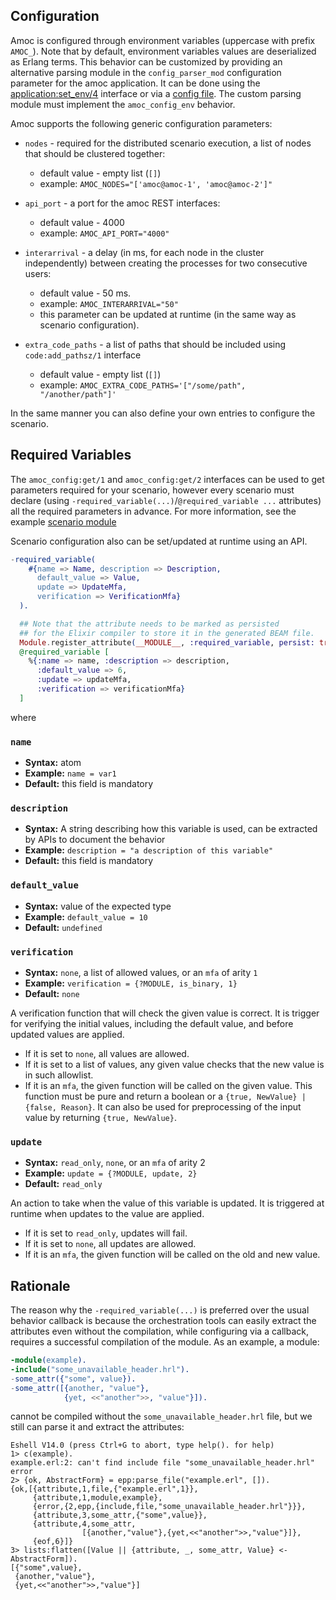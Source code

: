 ## Configuration

Amoc is configured through environment variables (uppercase with prefix ``AMOC_``).
Note that by default, environment variables values are deserialized as Erlang terms. This behavior can be customized by providing an alternative parsing module in the `config_parser_mod` configuration parameter for the amoc application. It can be done using the [application:set_env/4](https://www.erlang.org/doc/man/application#set_env-4) interface or via a [config file](https://www.erlang.org/doc/man/config). The custom parsing module must implement the `amoc_config_env` behavior.

Amoc supports the following generic configuration parameters:

* ``nodes`` - required for the distributed scenario execution, a list of nodes that should be clustered together:
    * default value - empty list (`[]`)
    * example: `AMOC_NODES="['amoc@amoc-1', 'amoc@amoc-2']"`

* ``api_port`` - a port for the amoc REST interfaces:
    * default value - 4000
    * example: `AMOC_API_PORT="4000"`

* ``interarrival`` - a delay (in ms, for each node in the cluster independently) between creating the processes
  for two consecutive users:
    * default value - 50 ms.
    * example: `AMOC_INTERARRIVAL="50"`
    * this parameter can be updated at runtime (in the same way as scenario configuration).

* ``extra_code_paths`` - a list of paths that should be included using `code:add_pathsz/1` interface
    * default value - empty list (`[]`)
    * example: `AMOC_EXTRA_CODE_PATHS='["/some/path", "/another/path"]'`

In the same manner you can also define your own entries to configure the scenario.

## Required Variables

The ``amoc_config:get/1`` and ``amoc_config:get/2`` interfaces can be used to get
parameters required for your scenario, however every scenario must declare (using
`-required_variable(...)`/`@required_variable ...` attributes) all the required parameters in advance.
For more information, see the example [scenario module](../integration_test/dummy_scenario.erl)

Scenario configuration also can be set/updated at runtime using an API.

```erlang
-required_variable(
    #{name => Name, description => Description,
      default_value => Value,
      update => UpdateMfa,
      verification => VerificationMfa}
  ).
```
```elixir
  ## Note that the attribute needs to be marked as persisted
  ## for the Elixir compiler to store it in the generated BEAM file.
  Module.register_attribute(__MODULE__, :required_variable, persist: true)
  @required_variable [
    %{:name => name, :description => description,
      :default_value => 6,
      :update => updateMfa,
      :verification => verificationMfa}
  ]
```
where

### `name`
* **Syntax:** atom
* **Example:** `name = var1`
* **Default:** this field is mandatory

### `description`
* **Syntax:** A string describing how this variable is used, can be extracted by APIs to document the behavior
* **Example:** `description = "a description of this variable"`
* **Default:** this field is mandatory

### `default_value`
* **Syntax:** value of the expected type
* **Example:** `default_value = 10`
* **Default:** `undefined`

### `verification`
* **Syntax:** `none`, a list of allowed values, or an `mfa` of arity `1`
* **Example:** `verification = {?MODULE, is_binary, 1}`
* **Default:** `none`

A verification function that will check the given value is correct. It is trigger for verifying the initial values, including the default value, and before updated values are applied.
- If it is set to `none`, all values are allowed.
- If it is set to a list of values, any given value checks that the new value is in such allowlist.
- If it is an `mfa`, the given function will be called on the given value. This function
must be pure and return a boolean or a `{true, NewValue} | {false, Reason}`. It can also be used for preprocessing of the input value by returning `{true, NewValue}`.

### `update`
* **Syntax:** `read_only`, `none`, or an `mfa` of arity 2
* **Example:** `update = {?MODULE, update, 2}`
* **Default:** `read_only`

An action to take when the value of this variable is updated. It is triggered at runtime when updates to the value are applied.
- If it is set to `read_only`, updates will fail.
- If it is set to `none`, all updates are allowed.
- If it is an `mfa`, the given function will be called on the old and new value.

## Rationale

The reason why the `-required_variable(...)` is preferred over the usual behavior
callback is because the orchestration tools can easily extract the attributes even
without the compilation, while configuring via a callback, requires a successful
compilation of the module. As an example, a module:
```erlang
-module(example).
-include("some_unavailable_header.hrl").
-some_attr({"some", value}).
-some_attr([{another, "value"},
            {yet, <<"another">>, "value"}]).
```
cannot be compiled without the ``some_unavailable_header.hrl`` file, but we still
can parse it and extract the attributes:
```
Eshell V14.0 (press Ctrl+G to abort, type help(). for help)
1> c(example).
example.erl:2: can't find include file "some_unavailable_header.hrl"
error
2> {ok, AbstractForm} = epp:parse_file("example.erl", []).
{ok,[{attribute,1,file,{"example.erl",1}},
     {attribute,1,module,example},
     {error,{2,epp,{include,file,"some_unavailable_header.hrl"}}},
     {attribute,3,some_attr,{"some",value}},
     {attribute,4,some_attr,
                [{another,"value"},{yet,<<"another">>,"value"}]},
     {eof,6}]}
3> lists:flatten([Value || {attribute, _, some_attr, Value} <- AbstractForm]).
[{"some",value},
 {another,"value"},
 {yet,<<"another">>,"value"}]
```
